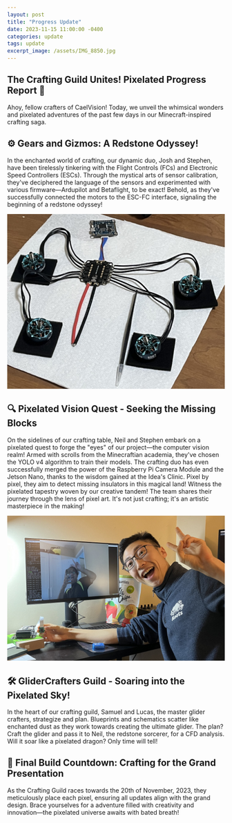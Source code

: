 ```yaml
---
layout: post
title: "Progress Update"
date: 2023-11-15 11:00:00 -0400
categories: update
tags: update
excerpt_image: /assets/IMG_8850.jpg
---
```

<h2>The Crafting Guild Unites! Pixelated Progress Report 🌈</h2>

Ahoy, fellow crafters of CaelVision! Today, we unveil the whimsical wonders and pixelated adventures of the past few days in our Minecraft-inspired crafting saga.

<h2>⚙ Gears and Gizmos: A Redstone Odyssey!</h2>

In the enchanted world of crafting, our dynamic duo, Josh and Stephen, have been tirelessly tinkering with the Flight Controls (FCs) and Electronic Speed Controllers (ESCs). Through the mystical arts of sensor calibration, they've deciphered the language of the sensors and experimented with various firmware—Ardupilot and Betaflight, to be exact! Behold, as they've successfully connected the motors to the ESC-FC interface, signaling the beginning of a redstone odyssey!

<img src="/assets/Motors.jpg" />

<h2>🔍 Pixelated Vision Quest - Seeking the Missing Blocks</h2>

On the sidelines of our crafting table, Neil and Stephen embark on a pixelated quest to forge the "eyes" of our project—the computer vision realm! Armed with scrolls from the Minecraftian academia, they've chosen the YOLO v4 algorithm to train their models. The crafting duo has even successfully merged the power of the Raspberry Pi Camera Module and the Jetson Nano, thanks to the wisdom gained at the Idea's Clinic. Pixel by pixel, they aim to detect missing insulators in this magical land! Witness the pixelated tapestry woven by our creative tandem! The team shares their journey through the lens of pixel art. It's not just crafting; it's an artistic masterpiece in the making!

<img src="/assets/IMG_8850.jpg" />

<h2>🛠️ GliderCrafters Guild - Soaring into the Pixelated Sky!</h2>

In the heart of our crafting guild, Samuel and Lucas, the master glider crafters, strategize and plan. Blueprints and schematics scatter like enchanted dust as they work towards creating the ultimate glider. The plan? Craft the glider and pass it to Neil, the redstone sorcerer, for a  CFD analysis. Will it soar like a pixelated dragon? Only time will tell!

<h2>🌟 Final Build Countdown: Crafting for the Grand Presentation</h2>

As the Crafting Guild races towards the 20th of November, 2023, they meticulously place each pixel, ensuring all updates align with the grand design. Brace yourselves for a adventure filled with creativity and innovation—the pixelated universe awaits with bated breath!




